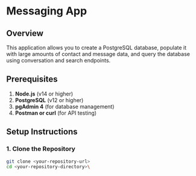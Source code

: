 # Messaging App

## Overview
This application allows you to create a PostgreSQL database, populate it with large amounts of contact and message data, and query the database using conversation and search endpoints.

## Prerequisites

1. **Node.js** (v14 or higher)
2. **PostgreSQL** (v12 or higher)
3. **pgAdmin 4** (for database management)
4. **Postman or curl** (for API testing)

## Setup Instructions

### 1. Clone the Repository

```bash
git clone <your-repository-url>
cd <your-repository-directory>\

